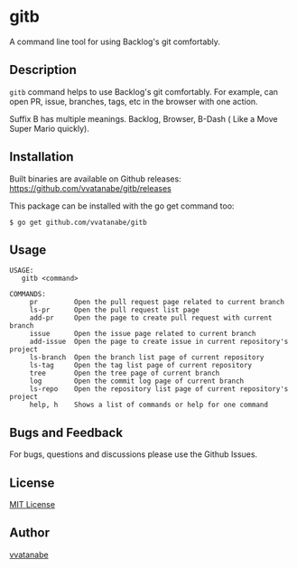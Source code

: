 # gitb

A command line tool for using Backlog's git comfortably.

## Description

`gitb` command helps to use Backlog's git comfortably. For example, can open PR, issue, branches, tags, etc in the browser with one action.

Suffix B has multiple meanings. Backlog, Browser, B-Dash (
Like a Move Super Mario quickly).

## Installation

Built binaries are available on Github releases:  
https://github.com/vvatanabe/gitb/releases

This package can be installed with the go get command too:

`$ go get github.com/vvatanabe/gitb`

## Usage

```
USAGE:
   gitb <command>

COMMANDS:
     pr         Open the pull request page related to current branch
     ls-pr      Open the pull request list page
     add-pr     Open the page to create pull request with current branch
     issue      Open the issue page related to current branch
     add-issue  Open the page to create issue in current repository's project
     ls-branch  Open the branch list page of current repository
     ls-tag     Open the tag list page of current repository
     tree       Open the tree page of current branch
     log        Open the commit log page of current branch
     ls-repo    Open the repository list page of current repository's project
     help, h    Shows a list of commands or help for one command
```

## Bugs and Feedback

For bugs, questions and discussions please use the Github Issues.

## License

[MIT License](http://www.opensource.org/licenses/mit-license.php)

## Author

[vvatanabe](https://github.com/vvatanabe)
